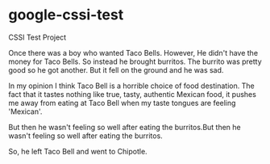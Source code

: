 # google-cssi-test
CSSI Test Project

Once there was a boy who wanted Taco Bells.
However, He didn't have the money for Taco Bells.
So instead he brought burritos.
The burrito was pretty good so he got another.
But it fell on the ground and he was sad.




In my opinion I think Taco Bell is a horrible choice of food destination. The fact that it tastes nothing like true, tasty, authentic Mexican food, it pushes me away from eating at Taco Bell when my taste tongues are feeling 'Mexican'.

But then he wasn't feeling so well after eating the burritos.But then he wasn't feeling so well after eating the burritos.

So, he left Taco Bell and went to Chipotle.

